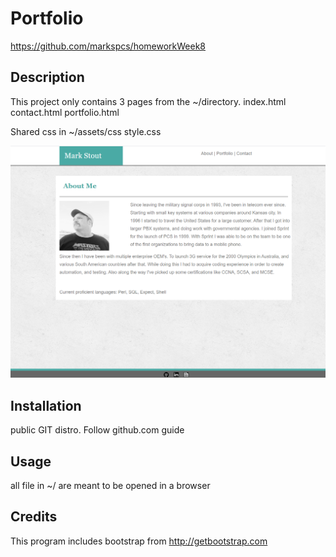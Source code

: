 # Portfolio
https://github.com/markspcs/homeworkWeek8

## Description 

This project only contains 3 pages from the ~/directory.
	index.html
	contact.html
	portfolio.html
	
Shared css in ~/assets/css
	style.css

![screen shot](./assets/images/screenShot.png)
	
## Installation

public GIT distro. Follow github.com guide

## Usage 

all file in ~/ are meant to be opened in a browser

## Credits

This program includes bootstrap from http://getbootstrap.com 


